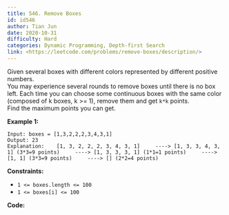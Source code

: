 ```yaml
---
title: 546. Remove Boxes
id: id546
author: Tian Jun
date: 2020-10-31
difficulty: Hard
categories: Dynamic Programming, Depth-first Search
link: <https://leetcode.com/problems/remove-boxes/description/>
---
```


Given several boxes with different colors represented by different positive
numbers.  
You may experience several rounds to remove boxes until there is no box left.
Each time you can choose some continuous boxes with the same color (composed
of k boxes, k >= 1), remove them and get `k*k` points.  
Find the maximum points you can get.



**Example 1:**
            
	Input: boxes = [1,3,2,2,2,3,4,3,1]    
	Output: 23    
	Explanation:    [1, 3, 2, 2, 2, 3, 4, 3, 1]     ----> [1, 3, 3, 4, 3, 1] (3*3=9 points)     ----> [1, 3, 3, 3, 1] (1*1=1 points)     ----> [1, 1] (3*3=9 points)     ----> [] (2*2=4 points)    



**Constraints:**

  * `1 <= boxes.length <= 100`
  * `1 <= boxes[i] <= 100`


**Code:**
